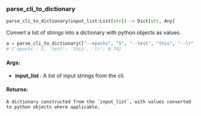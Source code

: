 

### parse_cli_to_dictionary
```python
parse_cli_to_dictionary(input_list:List[str]) -> Dict[str, Any]
```
Convert a list of strings into a dictionary with python objects as values.

```python
a = parse_cli_to_dictionary(["--epochs", "5", "--test", "this", "--lr", "0.74"])
# {'epochs': 5, 'test': 'this', 'lr': 0.74}
```


#### Args:

* **input_list** :  A list of input strings from the cli.

#### Returns:
    A dictionary constructed from the `input_list`, with values converted to python objects where applicable.